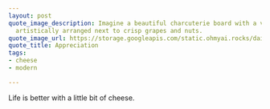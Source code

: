 ```yaml
---
layout: post
quote_image_description: Imagine a beautiful charcuterie board with a variety of cheeses
  artistically arranged next to crisp grapes and nuts.
quote_image_url: https://storage.googleapis.com/static.ohmyai.rocks/daily/2024-05-24.jpg
quote_title: Appreciation
tags:
- cheese
- modern

---
```


Life is better with a little bit of cheese.